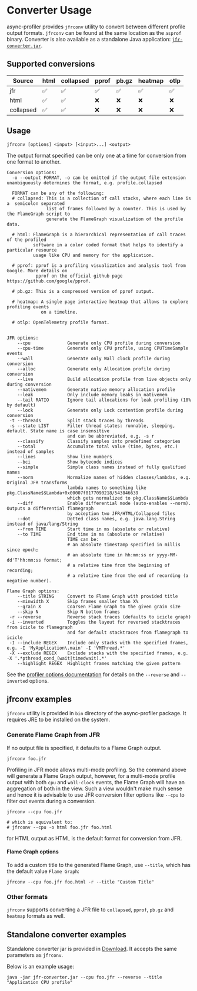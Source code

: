 # Converter Usage

async-profiler provides `jfrconv` utility to convert between different profile output formats.
`jfrconv` can be found at the same location as the `asprof` binary. Converter is also available
as a standalone Java application: [`jfr-converter.jar`](https://github.com/async-profiler/async-profiler/releases/download/v4.1/jfr-converter.jar).

## Supported conversions

| Source    | html | collapsed | pprof | pb.gz | heatmap | otlp |
| --------- | ---- | --------- | ----- | ----- | ------- | ---- |
| jfr       | ✅   | ✅        | ✅    | ✅    | ✅      | ✅   |
| html      | ✅   | ✅        | ❌    | ❌    | ❌      | ❌   |
| collapsed | ✅   | ✅        | ❌    | ❌    | ❌      | ❌   |

## Usage

```
jfrconv [options] <input> [<input>...] <output>
```

The output format specified can be only one at a time for conversion from one format to another.

```
Conversion options:
  -o --output FORMAT, -o can be omitted if the output file extension unambiguously determines the format, e.g. profile.collapsed

  FORMAT can be any of the following:
  # collapsed: This is a collection of call stacks, where each line is a  semicolon separated
               list of frames followed by a counter. This is used by the FlameGraph script to
               generate the FlameGraph visualization of the profile data.

  # html: FlameGraph is a hierarchical representation of call traces of the profiled
          software in a color coded format that helps to identify a particular resource
          usage like CPU and memory for the application.

  # pprof: pprof is a profiling visualization and analysis tool from Google. More details on
           pprof on the official github page https://github.com/google/pprof.

  # pb.gz: This is a compressed version of pprof output.

  # heatmap: A single page interactive heatmap that allows to explore profiling events
             on a timeline.

  # otlp: OpenTelemetry profile format.


JFR options:
    --cpu              Generate only CPU profile during conversion
    --cpu-time         Generate only CPU profile, using CPUTimeSample events
    --wall             Generate only Wall clock profile during conversion
    --alloc            Generate only Allocation profile during conversion
    --live             Build allocation profile from live objects only during conversion
    --nativemem        Generate native memory allocation profile
    --leak             Only include memory leaks in nativemem
    --tail RATIO       Ignore tail allocations for leak profiling (10% by default)
    --lock             Generate only Lock contention profile during conversion
 -t --threads          Split stack traces by threads
 -s --state LIST       Filter thread states: runnable, sleeping, default. State name is case insensitive
                       and can be abbreviated, e.g. -s r
    --classify         Classify samples into predefined categories
    --total            Accumulate total value (time, bytes, etc.) instead of samples
    --lines            Show line numbers
    --bci              Show bytecode indices
    --simple           Simple class names instead of fully qualified names
    --norm             Normalize names of hidden classes/lambdas, e.g. Original JFR transforms
                       lambda names to something like pkg.ClassName$$Lambda+0x00007f8177090218/543846639
                       which gets normalized to pkg.ClassName$$Lambda
    --diff             Enable differential mode (auto-enables --norm). Outputs a differential flamegraph
                       by acception two JFR/HTML/Collapsed files
    --dot              Dotted class names, e.g. java.lang.String instead of java/lang/String
    --from TIME        Start time in ms (absolute or relative)
    --to TIME          End time in ms (absolute or relative)
                       TIME can be:
                       # an absolute timestamp specified in millis since epoch;
                       # an absolute time in hh:mm:ss or yyyy-MM-dd'T'hh:mm:ss format;
                       # a relative time from the beginning of recording;
                       # a relative time from the end of recording (a negative number).

Flame Graph options:
    --title STRING     Convert to Flame Graph with provided title
    --minwidth X       Skip frames smaller than X%
    --grain X          Coarsen Flame Graph to the given grain size
    --skip N           Skip N bottom frames
 -r --reverse          Reverse stack traces (defaults to icicle graph)
 -i --inverted         Toggles the layout for reversed stacktraces from icicle to flamegraph
                       and for default stacktraces from flamegraph to icicle
 -I --include REGEX    Include only stacks with the specified frames, e.g. -I 'MyApplication\.main' -I 'VMThread.*'
 -X --exclude REGEX    Exclude stacks with the specified frames, e.g. -X '.*pthread_cond_(wait|timedwait).*'
    --highlight REGEX  Highlight frames matching the given pattern
```

See the [profiler options documentation](ProfilerOptions.md#options-applicable-to-flamegraph-and-tree-view-outputs-only) for details on the `--reverse` and `--inverted` options.

## jfrconv examples

`jfrconv` utility is provided in `bin` directory of the async-profiler package.
It requires JRE to be installed on the system.

### Generate Flame Graph from JFR

If no output file is specified, it defaults to a Flame Graph output.

```
jfrconv foo.jfr
```

Profiling in JFR mode allows multi-mode profiling. So the command above will generate a Flame Graph
output, however, for a multi-mode profile output with both `cpu` and `wall-clock` events, the
Flame Graph will have an aggregation of both in the view. Such a view wouldn't make much sense and
hence it is advisable to use JFR conversion filter options like `--cpu` to filter out events
during a conversion.

```
jfrconv --cpu foo.jfr

# which is equivalent to:
# jfrconv --cpu -o html foo.jfr foo.html
```

for HTML output as HTML is the default format for conversion from JFR.

#### Flame Graph options

To add a custom title to the generated Flame Graph, use `--title`, which has the default value `Flame Graph`:

```
jfrconv --cpu foo.jfr foo.html -r --title "Custom Title"
```

### Other formats

`jfrconv` supports converting a JFR file to `collapsed`, `pprof`, `pb.gz` and `heatmap` formats as well.

## Standalone converter examples

Standalone converter jar is provided in
[Download](https://github.com/async-profiler/async-profiler/?tab=readme-ov-file#Download).
It accepts the same parameters as `jfrconv`.

Below is an example usage:

```
java -jar jfr-converter.jar --cpu foo.jfr --reverse --title "Application CPU profile"
```

